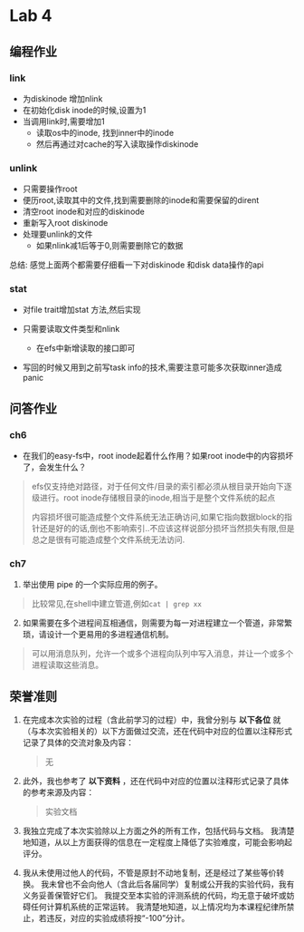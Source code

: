 # Lab 4

## 编程作业

### link

- 为diskinode 增加nlink
- 在初始化disk inode的时候,设置为1
- 当调用link时,需要增加1
  - 读取os中的inode, 找到inner中的inode
  - 然后再通过对cache的写入读取操作diskinode

### unlink

- 只需要操作root
- 便历root,读取其中的文件,找到需要删除的inode和需要保留的dirent
- 清空root inode和对应的diskinode
- 重新写入root diskinode
- 处理要unlink的文件
  - 如果nlink减1后等于0,则需要删除它的数据

总结: 感觉上面两个都需要仔细看一下对diskinode 和disk data操作的api

### stat

- 对file trait增加stat 方法,然后实现
- 只需要读取文件类型和nlink
  - 在efs中新增读取的接口即可

- 写回的时候又用到之前写task info的技术,需要注意可能多次获取inner造成panic

## 问答作业

### ch6

- 在我们的easy-fs中，root inode起着什么作用？如果root inode中的内容损坏了，会发生什么？

> efs仅支持绝对路径，对于任何文件/目录的索引都必须从根目录开始向下逐级进行。root inode存储根目录的inode,相当于是整个文件系统的起点
>
> 内容损坏很可能造成整个文件系统无法正确访问,如果它指向数据block的指针还是好的的话,倒也不影响索引..不应该这样说部分损坏当然损失有限,但是总之是很有可能造成整个文件系统无法访问.

### ch7

1. 举出使用 pipe 的一个实际应用的例子。

> 比较常见,在shell中建立管道,例如`cat | grep xx`

2. 如果需要在多个进程间互相通信，则需要为每一对进程建立一个管道，非常繁琐，请设计一个更易用的多进程通信机制。

>可以用消息队列，允许一个或多个进程向队列中写入消息，并让一个或多个进程读取这些消息。

## 荣誉准则

1. 在完成本次实验的过程（含此前学习的过程）中，我曾分别与 **以下各位** 就（与本次实验相关的）以下方面做过交流，还在代码中对应的位置以注释形式记录了具体的交流对象及内容：

   > 无

2. 此外，我也参考了 **以下资料** ，还在代码中对应的位置以注释形式记录了具体的参考来源及内容：

   > 实验文档

3. 我独立完成了本次实验除以上方面之外的所有工作，包括代码与文档。 我清楚地知道，从以上方面获得的信息在一定程度上降低了实验难度，可能会影响起评分。

4. 我从未使用过他人的代码，不管是原封不动地复制，还是经过了某些等价转换。 我未曾也不会向他人（含此后各届同学）复制或公开我的实验代码，我有义务妥善保管好它们。 我提交至本实验的评测系统的代码，均无意于破坏或妨碍任何计算机系统的正常运转。 我清楚地知道，以上情况均为本课程纪律所禁止，若违反，对应的实验成绩将按“-100”分计。